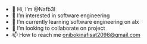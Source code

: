 - 👋 Hi, I’m @Nafb3l
- 👀 I’m interested in software engineering
- 🌱 I’m currently learning software engineering on alx 
- 💞️ I’m looking to collaborate on project
- 📫 How to reach me onibokinafisat2098@gmail.com

<!---
Nafb3l/Nafb3l is a ✨ special ✨ repository because its `README.md` (this file) appears on your GitHub profile.
You can click the Preview link to take a look at your changes.
--->
